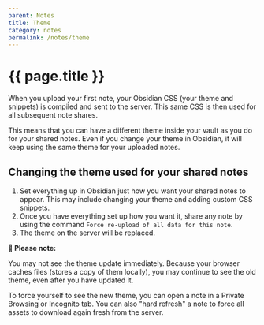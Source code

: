```yaml
---
parent: Notes
title: Theme
category: notes
permalink: /notes/theme
---
```

# {{ page.title }}

When you upload your first note, your Obsidian CSS (your theme and snippets) is compiled and sent to the server. This same CSS is then used for all subsequent note shares.

This means that you can have a different theme inside your vault as you do for your shared notes. Even if you change your theme in Obsidian, it will keep using the same theme for your uploaded notes.

## Changing the theme used for your shared notes

1. Set everything up in Obsidian just how you want your shared notes to appear. This may include changing your theme and adding custom CSS snippets.
2. Once you have everything set up how you want it, share any note by using the command `Force re-upload of all data for this note`.
3. The theme on the server will be replaced.

**🚩 Please note:** 

You may not see the theme update immediately. Because your browser caches files (stores a copy of them locally), you may continue to see the old theme, even after you have updated it.

To force yourself to see the new theme, you can open a note in a Private Browsing or Incognito tab. You can also "hard refresh" a note to force all assets to download again fresh from the server.
